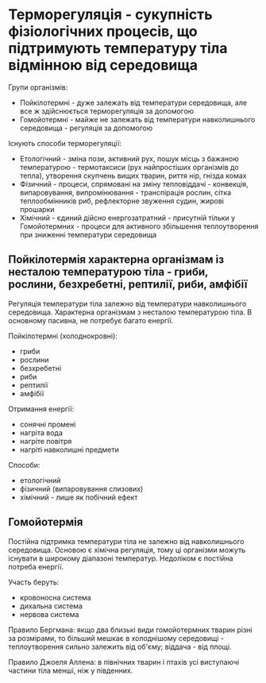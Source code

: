 # Терморегуляція - сукупність фізіологічних процесів, що підтримують температуру тіла відмінною від середовища

Групи організмів:
  - Пойкілотермні - дуже залежать від температури середовища, але все ж здійснюється терморегуляція за допомогою
  - Гомойотермні - майже не залежать від температури навколишнього середовища - регуляція за допомогою

Існують способи терморегуляції:
  - Етологічний - зміна пози, активний рух, пошук місць з бажаною температурою - термотаксиси (рух найпростіших організмів до тепла), утворення скупчень вищих тварин, риття нір, гнізда комах
  - Фізичний - процеси, спрямовані на зміну тепловіддачі - конвекція, випаровування, випромінювання - транспірація рослин, сітка теплообмінників риб, рефлекторне звуження судин, жирові прошарки
  - Хімічний - єдиний дійсно енергозатратний - присутній тільки у Гомойотермних - процеси для активного збільшення теплоутворення при зниженні температури середовища

## Пойкілотермія характерна організмам із несталою температурою тіла - гриби, рослини, безхребетні, рептилії, риби, амфібії

Регуляція температури тіла залежно від температури навколишнього середовища. Характерна організмам з несталою температурою тіла. В основному пасивна, не потребує багато енергії.

Пойкілотермні (холоднокровні):
- гриби
- рослини
- безхребетні
- риби
- рептилії
- амфібії

Отримання енергії:
- сонячні промені
- нагріта вода
- нагріте повітря
- нагріті навколишні предмети

Способи:
- етологічний
- фізичний (випаровування слизових)
- хімічний - лише як побічний ефект

## Гомойотермія
Постійна підтримка температури тіла не залежно від навколишнього середовища. Основою є хімічна регуляція, тому ці організми можуть існувати в широкому діапазоні температур. Недоліком є постійна потреба енергії.

Участь беруть:
- кровоносна система
- дихальна система
- нервова система

Правило Бергмана: якщо два близькі види гомойотермних тварин різні за розмірами, то більший мешкає в холоднішому середовищі - теплоутворення сильно залежить від об'єму; віддача - від площі.

Правило Джоеля Аллена: в північних тварин і птахів усі виступаючі частини тіла менші, ніж у південних.
